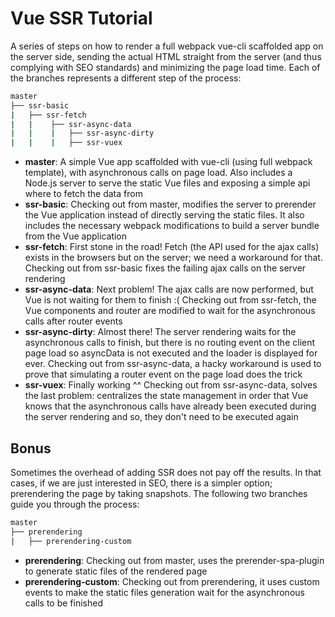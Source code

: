 # Vue SSR Tutorial

A series of steps on how to render a full webpack vue-cli scaffolded app on the server side, sending the actual HTML straight from the server (and thus complying with SEO standards) and minimizing the page load time. Each of the branches represents a different step of the process:

```bash
master
├── ssr-basic
|   ├── ssr-fetch
|   |    ├── ssr-async-data
|   |    |   ├── ssr-async-dirty
|   |    |   ├── ssr-vuex
```

- **master**: A simple Vue app scaffolded with vue-cli (using full webpack template), with asynchronous calls on page load. Also includes a Node.js server to serve the static Vue files and exposing a simple api where to fetch the data from
- **ssr-basic**: Checking out from master, modifies the server to prerender the Vue application instead of directly serving the static files. It also includes the necessary webpack modifications to build a server bundle from the Vue application
- **ssr-fetch**: First stone in the road! Fetch (the API used for the ajax calls) exists in the browsers but on the server; we need a workaround for that. Checking out from ssr-basic fixes the failing ajax calls on the server rendering
- **ssr-async-data**: Next problem! The ajax calls are now performed, but Vue is not waiting for them to finish :( Checking out from ssr-fetch, the Vue components and router are modified to wait for the asynchronous calls after router events
- **ssr-async-dirty**: Almost there! The server rendering waits for the asynchronous calls to finish, but there is no routing event on the client page load so asyncData is not executed and the loader is displayed for ever. Checking out from ssr-async-data, a hacky workaround is used to prove that simulating a router event on the page load does the trick
- **ssr-vuex**: Finally working ^^ Checking out from ssr-async-data, solves the last problem: centralizes the state management in order that Vue knows that the asynchronous calls have already been executed during the server rendering and so, they don't need to be executed again

## Bonus

Sometimes the overhead of adding SSR does not pay off the results. In that cases, if we are just interested in SEO, there is a simpler option; prerendering the page by taking snapshots. The following two branches guide you through the process:

```bash
master
├── prerendering
|   ├── prerendering-custom
```

- **prerendering**: Checking out from master, uses the prerender-spa-plugin to generate static files of the rendered page
- **prerendering-custom**: Checking out from prerendering, it uses custom events to make the static files generation wait for the asynchronous calls to be finished